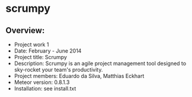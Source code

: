 scrumpy
=======

<h2>Overview:</h2>
<ul>
    <li>Project work 1</li>
    <li>Date: February - June 2014</li>
    <li>Project title: Scrumpy</li>
    <li>Description: Scrumpy is an agile project management tool designed to sky-rocket your team's productivity.</li>
    <li>Project members: Eduardo da Silva, Matthias Eckhart</li>
    <li>Meteor version: 0.8.1.3</li>
    <li>Installation: see install.txt</li>
</ul>
